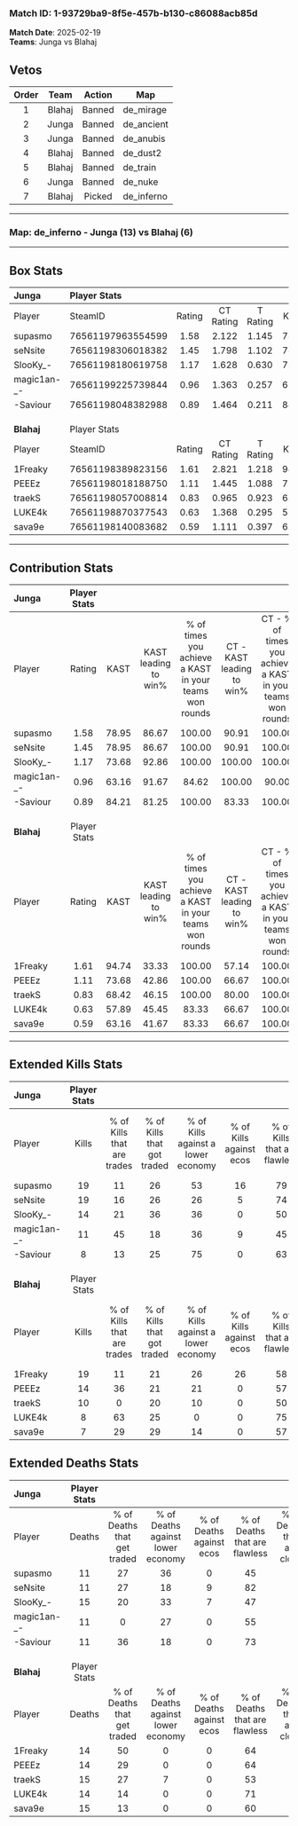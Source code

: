 ### Match ID: 1-93729ba9-8f5e-457b-b130-c86088acb85d  
**Match Date**: 2025-02-19  
**Teams**: Junga vs Blahaj  

## Vetos  

| Order | Team | Action | Map |
| :---: | :--: | :----: | --- |
| 1 | Blahaj | Banned | de_mirage |
| 2 | Junga | Banned | de_ancient |
| 3 | Junga | Banned | de_anubis |
| 4 | Blahaj | Banned | de_dust2 |
| 5 | Blahaj | Banned | de_train |
| 6 | Junga | Banned | de_nuke |
| 7 | Blahaj | Picked | de_inferno |

---  

### **Map**: de_inferno - Junga (13) vs Blahaj (6)  
---  

## Box Stats  

| **Junga**   | Player Stats      |        |           |          |       |       |       |         |        |      |     |
| :- | :- | :-: | :-: | :-: | :-: | :-: | :-: | :-: | :-: | :-: | :-: |
| Player      | SteamID           | Rating | CT Rating | T Rating | KAST  |  ADR  | Kills | Assists | Deaths | K/D  | HS% |
| supasmo     | 76561197963554599 |  1.58  |   2.122   |  1.145   | 78.95 | 108.2 |  19   |    8    |   11   | 1.73 | 47  |
| seNsite     | 76561198306018382 |  1.45  |   1.798   |  1.102   | 78.95 | 78.2  |  19   |    2    |   11   | 1.73 | 15  |
| SlooKy_-    | 76561198180619758 |  1.17  |   1.628   |  0.630   | 73.68 | 94.8  |  14   |   10    |   15   | 0.93 | 57  |
| magic1an-_- | 76561199225739844 |  0.96  |   1.363   |  0.257   | 63.16 | 65.5  |  11   |    6    |   11   | 1.00 | 81  |
| -Saviour    | 76561198048382988 |  0.89  |   1.464   |  0.211   | 84.21 | 45.2  |   8   |    2    |   11   | 0.73 | 37  |
|             |                   |        |           |          |       |       |       |         |        |      |     |
|             |                   |        |           |          |       |       |       |         |        |      |     |
|             |                   |        |           |          |       |       |       |         |        |      |     |
| **Blahaj**  | Player Stats      |        |           |          |       |       |       |         |        |      |     |
| Player      | SteamID           | Rating | CT Rating | T Rating | KAST  |  ADR  | Kills | Assists | Deaths | K/D  | HS% |
| 1Freaky     | 76561198389823156 |  1.61  |   2.821   |  1.218   | 94.74 | 112.8 |  19   |    4    |   14   | 1.36 | 63  |
| PEEEz       | 76561198018188750 |  1.11  |   1.445   |  1.088   | 73.68 | 74.2  |  14   |    5    |   14   | 1.00 | 35  |
| traekS      | 76561198057008814 |  0.83  |   0.965   |  0.923   | 68.42 | 64.0  |  10   |    5    |   15   | 0.67 | 80  |
| LUKE4k      | 76561198870377543 |  0.63  |   1.368   |  0.295   | 57.89 | 52.6  |   8   |    2    |   14   | 0.57 | 62  |
| sava9e      | 76561198140083682 |  0.59  |   1.111   |  0.397   | 63.16 | 46.9  |   7   |    4    |   15   | 0.47 | 14  |
---  

## Contribution Stats  

| **Junga**   | Player Stats |       |                      |                                                        |                           |                                                             |                          |                                                            |
| :- | :-: | :-: | :-: | :-: | :-: | :-: | :-: | :-: |
| Player      |    Rating    | KAST  | KAST leading to win% | % of times you achieve a KAST in your teams won rounds | CT - KAST leading to win% | CT - % of times you achieve a KAST in your teams won rounds | T - KAST leading to win% | T - % of times you achieve a KAST in your teams won rounds |
| supasmo     |     1.58     | 78.95 |        86.67         |                         100.00                         |           90.91           |                           100.00                            |          75.00           |                           100.00                           |
| seNsite     |     1.45     | 78.95 |        86.67         |                         100.00                         |           90.91           |                           100.00                            |          75.00           |                           100.00                           |
| SlooKy_-    |     1.17     | 73.68 |        92.86         |                         100.00                         |          100.00           |                           100.00                            |          75.00           |                           100.00                           |
| magic1an-_- |     0.96     | 63.16 |        91.67         |                         84.62                          |          100.00           |                            90.00                            |          66.67           |                           66.67                            |
| -Saviour    |     0.89     | 84.21 |        81.25         |                         100.00                         |           83.33           |                           100.00                            |          75.00           |                           100.00                           |
|             |              |       |                      |                                                        |                           |                                                             |                          |                                                            |
|             |              |       |                      |                                                        |                           |                                                             |                          |                                                            |
|             |              |       |                      |                                                        |                           |                                                             |                          |                                                            |
| **Blahaj**  | Player Stats |       |                      |                                                        |                           |                                                             |                          |                                                            |
| Player      |    Rating    | KAST  | KAST leading to win% | % of times you achieve a KAST in your teams won rounds | CT - KAST leading to win% | CT - % of times you achieve a KAST in your teams won rounds | T - KAST leading to win% | T - % of times you achieve a KAST in your teams won rounds |
| 1Freaky     |     1.61     | 94.74 |        33.33         |                         100.00                         |           57.14           |                           100.00                            |          18.18           |                           100.00                           |
| PEEEz       |     1.11     | 73.68 |        42.86         |                         100.00                         |           66.67           |                           100.00                            |          25.00           |                           100.00                           |
| traekS      |     0.83     | 68.42 |        46.15         |                         100.00                         |           80.00           |                           100.00                            |          25.00           |                           100.00                           |
| LUKE4k      |     0.63     | 57.89 |        45.45         |                         83.33                          |           66.67           |                           100.00                            |          20.00           |                           50.00                            |
| sava9e      |     0.59     | 63.16 |        41.67         |                         83.33                          |           66.67           |                           100.00                            |          16.67           |                           50.00                            |
---  

## Extended Kills Stats  

| **Junga**   | Player Stats |                            |                            |                                    |                         |                              |                                 |                                       |                    |           |
| :- | :-: | :-: | :-: | :-: | :-: | :-: | :-: | :-: | :-: | :-: |
| Player      |    Kills     | % of Kills that are trades | % of Kills that got traded | % of Kills against a lower economy | % of Kills against ecos | % of Kills that are flawless | % of Kills that are close duels | % of Kills that are assisted by flash | Pistol Round Kills | AWP Kills |
| supasmo     |      19      |             11             |             26             |                 53                 |           16            |              79              |                0                |                   0                   |         1          |     0     |
| seNsite     |      19      |             16             |             26             |                 26                 |            5            |              74              |                5                |                   0                   |         1          |    14     |
| SlooKy_-    |      14      |             21             |             36             |                 36                 |            0            |              50              |                0                |                   7                   |         0          |     0     |
| magic1an-_- |      11      |             45             |             18             |                 36                 |            9            |              45              |                0                |                   0                   |         3          |     0     |
| -Saviour    |      8       |             13             |             25             |                 75                 |            0            |              63              |                0                |                  13                   |         0          |     0     |
|             |              |                            |                            |                                    |                         |                              |                                 |                                       |                    |           |
|             |              |                            |                            |                                    |                         |                              |                                 |                                       |                    |           |
|             |              |                            |                            |                                    |                         |                              |                                 |                                       |                    |           |
| **Blahaj**  | Player Stats |                            |                            |                                    |                         |                              |                                 |                                       |                    |           |
| Player      |    Kills     | % of Kills that are trades | % of Kills that got traded | % of Kills against a lower economy | % of Kills against ecos | % of Kills that are flawless | % of Kills that are close duels | % of Kills that are assisted by flash | Pistol Round Kills | AWP Kills |
| 1Freaky     |      19      |             11             |             21             |                 26                 |           26            |              58              |                0                |                   0                   |         5          |     0     |
| PEEEz       |      14      |             36             |             21             |                 21                 |            0            |              57              |                0                |                   7                   |         0          |     0     |
| traekS      |      10      |             0              |             20             |                 10                 |            0            |              50              |                0                |                  30                   |         2          |     0     |
| LUKE4k      |      8       |             63             |             25             |                 0                  |            0            |              75              |                0                |                   0                   |         1          |     0     |
| sava9e      |      7       |             29             |             29             |                 14                 |            0            |              57              |                0                |                  14                   |         0          |     3     |
## Extended Deaths Stats  

| **Junga**   | Player Stats |                             |                                   |                          |                               |                            |                           |               |
| :- | :-: | :-: | :-: | :-: | :-: | :-: | :-: | :-: |
| Player      |    Deaths    | % of Deaths that get traded | % of Deaths against lower economy | % of Deaths against ecos | % of Deaths that are flawless | % of Deaths that are close | % of Deaths while blinded | Deaths to AWP |
| supasmo     |      11      |             27              |                36                 |            0             |              45               |             0              |             9             |       0       |
| seNsite     |      11      |             27              |                18                 |            9             |              82               |             0              |             9             |       1       |
| SlooKy_-    |      15      |             20              |                33                 |            7             |              47               |             0              |             7             |       1       |
| magic1an-_- |      11      |              0              |                27                 |            0             |              55               |             0              |             9             |       1       |
| -Saviour    |      11      |             36              |                18                 |            0             |              73               |             0              |             9             |       0       |
|             |              |                             |                                   |                          |                               |                            |                           |               |
|             |              |                             |                                   |                          |                               |                            |                           |               |
|             |              |                             |                                   |                          |                               |                            |                           |               |
| **Blahaj**  | Player Stats |                             |                                   |                          |                               |                            |                           |               |
| Player      |    Deaths    | % of Deaths that get traded | % of Deaths against lower economy | % of Deaths against ecos | % of Deaths that are flawless | % of Deaths that are close | % of Deaths while blinded | Deaths to AWP |
| 1Freaky     |      14      |             50              |                 0                 |            0             |              64               |             0              |             0             |       1       |
| PEEEz       |      14      |             29              |                 0                 |            0             |              64               |             7              |             7             |       4       |
| traekS      |      15      |             27              |                 7                 |            0             |              53               |             0              |             0             |       3       |
| LUKE4k      |      14      |             14              |                 0                 |            0             |              71               |             0              |             0             |       4       |
| sava9e      |      15      |             13              |                 0                 |            0             |              60               |             0              |             7             |       2       |
